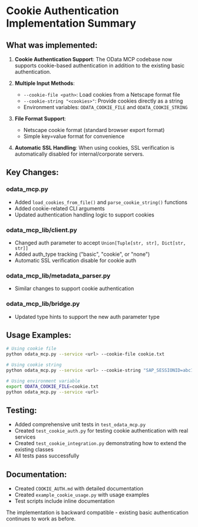 # Cookie Authentication Implementation Summary

## What was implemented:

1. **Cookie Authentication Support**: The OData MCP codebase now supports cookie-based authentication in addition to the existing basic authentication.

2. **Multiple Input Methods**:
   - `--cookie-file <path>`: Load cookies from a Netscape format file
   - `--cookie-string "<cookies>"`: Provide cookies directly as a string
   - Environment variables: `ODATA_COOKIE_FILE` and `ODATA_COOKIE_STRING`

3. **File Format Support**:
   - Netscape cookie format (standard browser export format)
   - Simple key=value format for convenience

4. **Automatic SSL Handling**: When using cookies, SSL verification is automatically disabled for internal/corporate servers.

## Key Changes:

### odata_mcp.py
- Added `load_cookies_from_file()` and `parse_cookie_string()` functions
- Added cookie-related CLI arguments
- Updated authentication handling logic to support cookies

### odata_mcp_lib/client.py
- Changed auth parameter to accept `Union[Tuple[str, str], Dict[str, str]]`
- Added auth_type tracking ("basic", "cookie", or "none")
- Automatic SSL verification disable for cookie auth

### odata_mcp_lib/metadata_parser.py
- Similar changes to support cookie authentication

### odata_mcp_lib/bridge.py
- Updated type hints to support the new auth parameter type

## Usage Examples:

```bash
# Using cookie file
python odata_mcp.py --service <url> --cookie-file cookie.txt

# Using cookie string
python odata_mcp.py --service <url> --cookie-string "SAP_SESSIONID=abc123; MYSAPSSO2=xyz789"

# Using environment variable
export ODATA_COOKIE_FILE=cookie.txt
python odata_mcp.py --service <url>
```

## Testing:

- Added comprehensive unit tests in `test_odata_mcp.py`
- Created `test_cookie_auth.py` for testing cookie authentication with real services
- Created `test_cookie_integration.py` demonstrating how to extend the existing classes
- All tests pass successfully

## Documentation:

- Created `COOKIE_AUTH.md` with detailed documentation
- Created `example_cookie_usage.py` with usage examples
- Test scripts include inline documentation

The implementation is backward compatible - existing basic authentication continues to work as before.